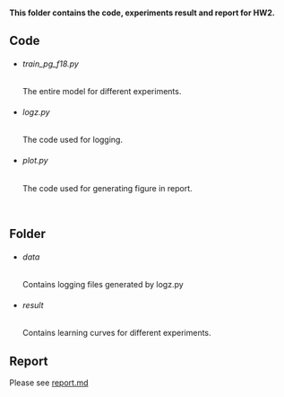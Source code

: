 #### This folder contains the code, experiments result and report for HW2.



## Code 

- ###### train_pg_f18.py    

  The entire model for different experiments.

- ###### logz.py

  The code used for logging.

- ###### plot.py

  The code used for generating figure in report.

  ​

## Folder

- ###### data

  Contains logging files generated by logz.py

- ###### result

  Contains learning curves for different experiments.



## Report

Please see [report.md](./report.md)